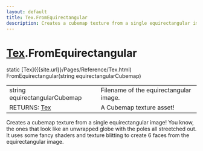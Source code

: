 ```yaml
---
layout: default
title: Tex.FromEquirectangular
description: Creates a cubemap texture from a single equirectangular image! You know, the ones that look like an unwrapped globe with the poles all streetched out. It uses some fancy shaders and texture blitting to create 6 faces from the equirectangular image.
---
```

# [Tex]({{site.url}}/Pages/Reference/Tex.html).FromEquirectangular

<div class='signature' markdown='1'>
static [Tex]({{site.url}}/Pages/Reference/Tex.html) FromEquirectangular(string equirectangularCubemap)
</div>

|  |  |
|--|--|
|string equirectangularCubemap|Filename of the equirectangular image.|
|RETURNS: [Tex]({{site.url}}/Pages/Reference/Tex.html)|A Cubemap texture asset!|

Creates a cubemap texture from a single equirectangular image! You know, the ones that
look like an unwrapped globe with the poles all streetched out. It uses some fancy shaders
and texture blitting to create 6 faces from the equirectangular image.



